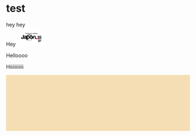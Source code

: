 # test

<body>
  
  hey hey 
  <br>
  Hey
  <img width="80" height="50" src="Japon.Go.png">

Helloooo

Hiiiiiiiiiii 

<div class="column" style="background-color:#f5deb3">
    <br><br><br><br><br><br><br><br><br>
</div>    


</body>
